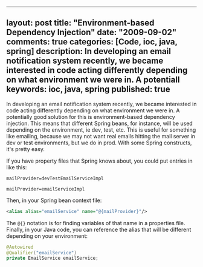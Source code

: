
---
layout: post
title: "Environment-based Dependency Injection"
date: "2009-09-02"
comments: true
categories: [Code, ioc, java, spring]
description: In developing an email notification system recently, we became interested in code acting differently depending on what environment we were in.  A potentiall
keywords: ioc, java, spring
published: true
---

In developing an email notification system recently, we became interested in code acting differently depending on what environment we were in.  A potentially good solution for this is environment-based dependency injection.  This means that different Spring beans, for instance, will be used depending on the environment, ie dev, test, etc.  This is useful for something like emailing, because we may not want real emails hitting the mail server in dev or test environments, but we do in prod.  With some Spring constructs, it's pretty easy.

<!--more-->

If you have property files that Spring knows about, you could put entries in like this:

```text defaultContext-dev-test.properties 
mailProvider=devTestEmailServiceImpl
```

```text defaultContext.properties
mailProvider=emailServiceImpl
```

Then, in your Spring bean context file:

```xml serviceBeanContext.xml
<alias alias="emailService" name="@{mailProvider}"/>
```

The `@{}` notation is for finding variables of that name in a properties file.  Finally, in your Java code, you can reference the alias that will be different depending on your environment:

```java
@Autowired
@Qualifier("emailService")
private EmailService emailService;
```
  
